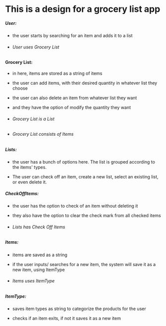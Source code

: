 # This is a design for a grocery list app

#####  User:
- the user starts by searching for an item and adds it to a list
- ###### User uses Grocery List

#### Grocery List:
- in here, items are stored as a string of items

- the user can add items, with their desired quantity in whatever list they choose
- the user can also delete an item from whatever list they want
- and they have the option of modify the quantity they want
- ###### Grocery List is a List
- ###### Grocery List consists of Items

##### Lists: 
- the user has a bunch of options here. The list is grouped according to the items' types.

- The user can check off an item, create a new list, select an existing list, or even delete it.

##### CheckOffItems:
- the user has the option to check of an item without deleting it
- they also have the option to clear the check mark from all checked items

- ###### Lists has Check Off Items

##### Items:
- items are saved as a string 
- if the user inputs/ searches for a new item, the system will save it as a new item, using ItemType

- ###### Items uses ItemType

##### ItemType:
- saves item types as string to categorize the products for the user

- checks if an item exits, if not it saves it as a new item






